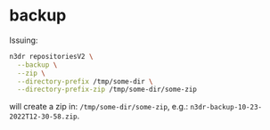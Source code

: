 # backup

Issuing:

```bash
n3dr repositoriesV2 \
  --backup \
  --zip \
  --directory-prefix /tmp/some-dir \
  --directory-prefix-zip /tmp/some-dir/some-zip
```

will create a zip in: `/tmp/some-dir/some-zip`, e.g.:
`n3dr-backup-10-23-2022T12-30-58.zip`.
